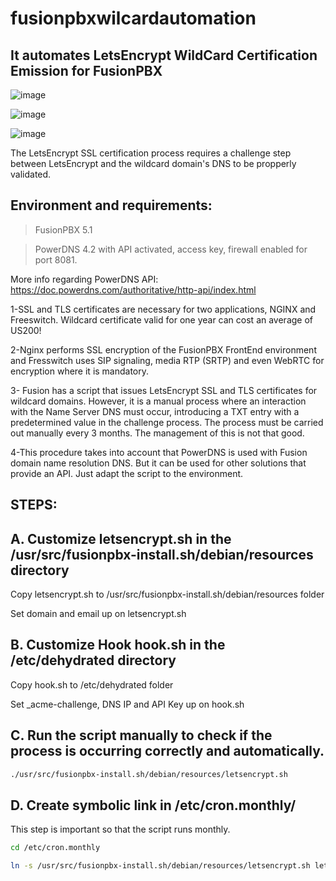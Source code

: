 # fusionpbxwilcardautomation

## It automates LetsEncrypt WildCard Certification Emission for FusionPBX

![image](https://github.com/inoutglobal/fusionpbxwilcardautomation/assets/47820627/91823d63-17d3-42ac-bdb9-28cb5a48f9c5)

![image](https://github.com/inoutglobal/fusionpbxwilcardautomation/assets/47820627/3b944639-a2c0-4b42-a762-81f072b04801)

![image](https://github.com/inoutglobal/fusionpbxwilcardautomation/assets/47820627/86dd880f-59ed-4f6b-82b3-393a6d3739ef)


The LetsEncrypt SSL certification process requires a challenge step between LetsEncrypt and the wildcard domain's DNS to be propperly validated.

## Environment and requirements:

> FusionPBX 5.1

> PowerDNS 4.2 with API activated, access key, firewall enabled for port 8081.

More info regarding PowerDNS API:  https://doc.powerdns.com/authoritative/http-api/index.html



1-SSL and TLS certificates are necessary for two applications, NGINX and Freeswitch. Wildcard certificate valid for one year can cost an average of US200!

2-Nginx performs SSL encryption of the FusionPBX FrontEnd environment and Fresswitch uses SIP signaling, media RTP (SRTP) and even WebRTC for encryption where it is mandatory.

3- Fusion has a script that issues LetsEncrypt SSL and TLS certificates for wildcard domains. However, it is a manual process where an interaction with the Name Server DNS must occur, introducing a TXT entry with a predetermined value in the challenge process. The process must be carried out manually every 3 months. The management of this is not that good.

4-This procedure takes into account that PowerDNS is used with Fusion domain name resolution DNS. But it can be used for other solutions that provide an API. Just adapt the script to the environment.

## STEPS:

## A. Customize letsencrypt.sh in the /usr/src/fusionpbx-install.sh/debian/resources directory

Copy letsencrypt.sh to /usr/src/fusionpbx-install.sh/debian/resources folder

Set domain and email up on letsencrypt.sh

## B. Customize Hook hook.sh in the /etc/dehydrated directory

Copy hook.sh to /etc/dehydrated folder

Set _acme-challenge, DNS IP and API Key up on hook.sh

## C. Run the script manually to check if the process is occurring correctly and automatically.

```sh
./usr/src/fusionpbx-install.sh/debian/resources/letsencrypt.sh
```

## D. Create symbolic link in /etc/cron.monthly/

This step is important so that the script runs monthly.

```sh
cd /etc/cron.monthly

ln -s /usr/src/fusionpbx-install.sh/debian/resources/letsencrypt.sh letsencrypt
```

